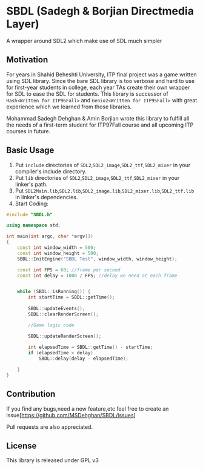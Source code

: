# SBDL (Sadegh & Borjian Directmedia Layer)
A wrapper around SDL2 which make use of SDL much simpler

## Motivation
For years in Shahid Beheshti University, ITP final project was a game written using SDL library.
Since the bare SDL library is too verbose and hard to use for first-year students in college, each year TAs create their own wrapper for SDL to ease the SDL for students.
This library is successor of `Hash<Written for ITP96Fall>` and `Genio2<Written for ITP95Fall>` with great experience which we learned from those libraries.

Mohammad Sadegh Dehghan & Amin Borjian wrote this library to fulfill all the needs of a first-term student for ITP97Fall course and all upcoming ITP courses in future.

## Basic Usage
1. Put `include` directories of `SDL2`,`SDL2_image`,`SDL2_ttf`,`SDL2_mixer` in your compiler's include directory.
2. Put `lib`  directories of `SDL2`,`SDL2_image`,`SDL2_ttf`,`SDL2_mixer` in your linker's path.
3. Put `SDL2Main.lib`,`SDL2.lib`,`SDL2_image.lib`,`SDL2_mixer.lib`,`SDL2_ttf.lib` in linker's dependencies.
4. Start Coding:
```C++
#include "SBDL.h"

using namespace std;

int main(int argc, char *argv[])
{
	const int window_width = 500;
	const int window_height = 500;
	SBDL::InitEngine("SBDL Test", window_width, window_height);

	const int FPS = 60; //frame per second
	const int delay = 1000 / FPS; //delay we need at each frame


	while (SBDL::isRunning()) {
		int startTime = SBDL::getTime();
		
		SBDL::updateEvents();
		SBDL::clearRenderScreen();

		//Game logic code

		SBDL::updateRenderScreen();
		
		int elapsedTime = SBDL::getTime() - startTime;
		if (elapsedTime < delay)
			SBDL::delay(delay - elapsedTime);

	}
}

```
## Contribution
If you find any bugs,need a new feature,etc feel free to create an issue[https://github.com/MSDehghan/SBDL/issues]

Pull requests are also appreciated.

## License
This library is released under GPL v3
